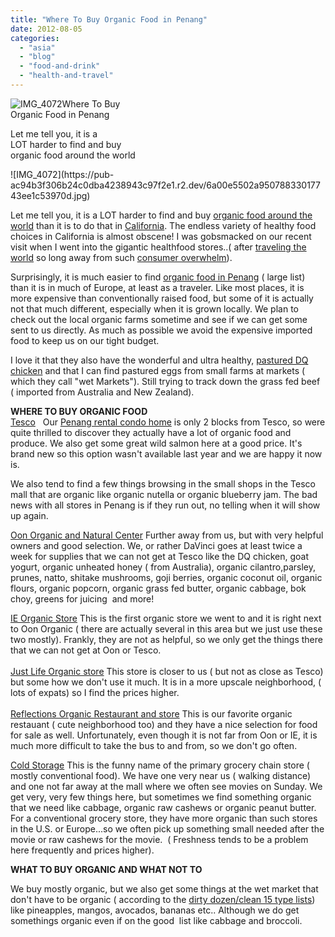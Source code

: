 ```yaml
---
title: "Where To Buy Organic Food in Penang"
date: 2012-08-05
categories: 
  - "asia"
  - "blog"
  - "food-and-drink"
  - "health-and-travel"
---
```


![IMG_4072](https://pub-ac94b3f306b24c0dba4238943c97f2e1.r2.dev/6a00e5502a950788330176161bf344970c.jpg)Where To Buy  
Organic Food in Penang

Let me tell you, it is a  
LOT harder to find and buy  
organic food around the world

<!--more--> ![IMG_4072](https://pub-ac94b3f306b24c0dba4238943c97f2e1.r2.dev/6a00e5502a95078833017743ee1c53970d.jpg)  
  
  
Let me tell you, it is a LOT harder to find and buy [organic food around the world](https://pub-ac94b3f306b24c0dba4238943c97f2e1.r2.dev/2012/04/health-organic-raw-foods-and-travel.html "organic food around the world") than it is to do that in [California](https://pub-ac94b3f306b24c0dba4238943c97f2e1.r2.dev/2012/02/beautiful-capitola-californias-oldest-beach.html "California beach"). The endless variety of healthy food choices in California is almost obscene! I was gobsmacked on our recent visit when I went into the gigantic healthfood stores..( after [traveling the world](https://pub-ac94b3f306b24c0dba4238943c97f2e1.r2.dev/2009/04/how-to-travel-the-world-as-a-digital-nomad-family.html "traveling the world") so long away from such [consumer overwhelm](https://pub-ac94b3f306b24c0dba4238943c97f2e1.r2.dev/2011/08/reverse-culture-shock-usa-over-consumerism.html "consumer overwhelm")).  
  
Surprisingly, it is much easier to find [organic food in Penang](http://my.wowcity.com/penang/?what=organic+food+ "organic food in Penang") ( large list) than it is in much of Europe, at least as a traveler. Like most places, it is more expensive than conventionally raised food, but some of it is actually not that much different, especially when it is grown locally. We plan to check out the local organic farms sometime and see if we can get some sent to us directly. As much as possible we avoid the expensive imported food to keep us on our tight budget.  
  
I love it that they also have the wonderful and ultra healthy, [pastured DQ chicken](http://www.dqcleanchicken.com/ "DQ chicken") and that I can find pastured eggs from small farms at markets ( which they call "wet Markets"). Still trying to track down the grass fed beef ( imported from Australia and New Zealand).  
  
**WHERE TO BUY ORGANIC FOOD**  
[Tesco](http://www.tesco.com.my/ "Tesco for organic food")   Our [Penang rental condo home](https://pub-ac94b3f306b24c0dba4238943c97f2e1.r2.dev/2012/03/finding-a-vacation-rental-apartment-in-penang-2.html "Penang rental condo home") is only 2 blocks from Tesco, so were quite thrilled to discover they actually have a lot of organic food and produce. We also get some great wild salmon here at a good price. It's brand new so this option wasn't available last year and we are happy it now is.  
  
We also tend to find a few things browsing in the small shops in the Tesco mall that are organic like organic nutella or organic blueberry jam. The bad news with all stores in Penang is if they run out, no telling when it will show up again.  
  
[Oon Organic and Natural Center](http://www.happycow.net/gmaps/get-map-direct.php?vid=22265 "Oon Organics store Penang") Further away from us, but with very helpful owners and good selection. We, or rather DaVinci goes at least twice a week for supplies that we can not get at Tesco like the DQ chicken, goat yogurt, organic unheated honey ( from Australia), organic cilantro,parsley,  prunes, natto, shitake mushrooms, goji berries, organic coconut oil, organic flours, organic popcorn, organic grass fed butter, organic cabbage, bok choy, greens for juicing  and more!  
  
[IE Organic Store](http://www.happycow.net/gmaps/get-map-direct.php?vid=15547 "ie organic store penang") This is the first organic store we went to and it is right next to Oon Organic ( there are actually several in this area but we just use these two mostly). Frankly, they are not as helpful, so we only get the things there that we can not get at Oon or Tesco.  
[  
Just Life Organic store](http://www.justlifeshop.com/shops.html "Just life organic store in Penang") This store is closer to us ( but not as close as Tesco) but some how we don't use it much. It is in a more upscale neighborhood, ( lots of expats) so I find the prices higher.  
[  
Reflections Organic Restaurant and store](http://www.happycow.net/reviews.php?id=9120 "Reflections organic restaurant") This is our favorite organic restauant ( cute neighborhood too) and they have a nice selection for food for sale as well. Unfortunately, even though it is not far from Oon or IE, it is much more difficult to take the bus to and from, so we don't go often.  
  
[Cold Storage](http://www.coldstorage.com.my/index.php?option=com_content&view=article&id=140&Itemid=99 "Cold Storage Grocery store") This is the funny name of the primary grocery chain store ( mostly conventional food). We have one very near us ( walking distance) and one not far away at the mall where we often see movies on Sunday. We get very, very few things here, but sometimes we find something organic  that we need like cabbage, organic raw cashews or organic peanut butter.  For a conventional grocery store, they have more organic than such stores in the U.S. or Europe...so we often pick up something small needed after the movie or raw cashews for the movie.  ( Freshness tends to be a problem here frequently and prices higher).  
  
**WHAT TO BUY ORGANIC AND WHAT NOT TO**  
  
We buy mostly organic, but we also get some things at the wet market that don't have to be organic ( according to the [dirty dozen/clean 15 type lists](http://www.pbs.org/wnet/need-to-know/health/the-dirty-dozen-and-clean-15-of-produce/616/ "dirty dozen, clean 15 lists")) like pineapples, mangos, avocados, bananas etc.. Although we do get somethings organic even if on the good  list like cabbage and broccoli.

